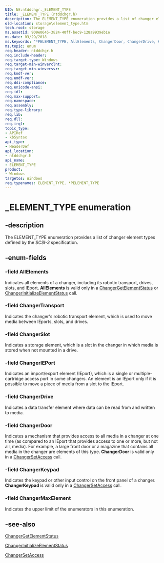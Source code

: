 ```yaml
---
UID: NE:ntddchgr._ELEMENT_TYPE
title: _ELEMENT_TYPE (ntddchgr.h)
description: The ELEMENT_TYPE enumeration provides a list of changer element types defined by the SCSI-3 specification.
old-location: storage\element_type.htm
tech.root: storage
ms.assetid: 909e0645-3824-40ff-bec9-128a9939eb1e
ms.date: 03/29/2018
ms.keywords: "*PELEMENT_TYPE, AllElements, ChangerDoor, ChangerDrive, ChangerIEPort, ChangerKeypad, ChangerMaxElement, ChangerSlot, ChangerTransport, ELEMENT_TYPE, ELEMENT_TYPE enumeration [Storage Devices], PELEMENT_TYPE, PELEMENT_TYPE enumeration pointer [Storage Devices], _ELEMENT_TYPE, ntddchgr/AllElements, ntddchgr/ChangerDoor, ntddchgr/ChangerDrive, ntddchgr/ChangerIEPort, ntddchgr/ChangerKeypad, ntddchgr/ChangerMaxElement, ntddchgr/ChangerSlot, ntddchgr/ChangerTransport, ntddchgr/ELEMENT_TYPE, ntddchgr/PELEMENT_TYPE, storage.element_type, structs-changer_e97997e8-4dc3-46e9-897e-3ded47adf8b8.xml"
ms.topic: enum
req.header: ntddchgr.h
req.include-header: 
req.target-type: Windows
req.target-min-winverclnt: 
req.target-min-winversvr: 
req.kmdf-ver: 
req.umdf-ver: 
req.ddi-compliance: 
req.unicode-ansi: 
req.idl: 
req.max-support: 
req.namespace: 
req.assembly: 
req.type-library: 
req.lib: 
req.dll: 
req.irql: 
topic_type:
- APIRef
- kbSyntax
api_type:
- HeaderDef
api_location:
- ntddchgr.h
api_name:
- ELEMENT_TYPE
product:
- Windows
targetos: Windows
req.typenames: ELEMENT_TYPE, *PELEMENT_TYPE
---
```


# _ELEMENT_TYPE enumeration


## -description


The ELEMENT_TYPE enumeration provides a list of changer element types defined by the <i>SCSI-3</i> specification. 


## -enum-fields




### -field AllElements

Indicates all elements of a changer, including its robotic transport, drives, slots, and IEport. <b>AllElements</b> is valid only in a <a href="https://docs.microsoft.com/windows-hardware/drivers/ddi/content/mcd/nf-mcd-changergetelementstatus">ChangerGetElementStatus</a> or <a href="https://docs.microsoft.com/windows-hardware/drivers/ddi/content/mcd/nf-mcd-changerinitializeelementstatus">ChangerInitializeElementStatus</a> call.


### -field ChangerTransport

Indicates the changer's robotic transport element, which is used to move media between IEports, slots, and drives.


### -field ChangerSlot

Indicates a storage element, which is a slot in the changer in which media is stored when not mounted in a drive.


### -field ChangerIEPort

Indicates an import/export element (IEport), which is a single or multiple-cartridge access port in some changers. An element is an IEport only if it is possible to move a piece of media from a slot to the IEport.


### -field ChangerDrive

Indicates a data transfer element where data can be read from and written to media. 


### -field ChangerDoor

Indicates a mechanism that provides access to all media in a changer at one time (as compared to an IEport that provides access to one or more, but not all, media). For example, a large front door or a magazine that contains all media in the changer are elements of this type. <b>ChangerDoor</b> is valid only in a <a href="https://docs.microsoft.com/windows-hardware/drivers/ddi/content/mcd/nf-mcd-changersetaccess">ChangerSetAccess</a> call.


### -field ChangerKeypad

Indicates the keypad or other input control on the front panel of a changer. <b>ChangerKeypad</b> is valid only in a <a href="https://docs.microsoft.com/windows-hardware/drivers/ddi/content/mcd/nf-mcd-changersetaccess">ChangerSetAccess</a> call.


### -field ChangerMaxElement

Indicates the upper limit of the enumerators in this enumeration. 


## -see-also




<a href="https://docs.microsoft.com/windows-hardware/drivers/ddi/content/mcd/nf-mcd-changergetelementstatus">ChangerGetElementStatus</a>



<a href="https://docs.microsoft.com/windows-hardware/drivers/ddi/content/mcd/nf-mcd-changerinitializeelementstatus">ChangerInitializeElementStatus</a>



<a href="https://docs.microsoft.com/windows-hardware/drivers/ddi/content/mcd/nf-mcd-changersetaccess">ChangerSetAccess</a>
 

 

